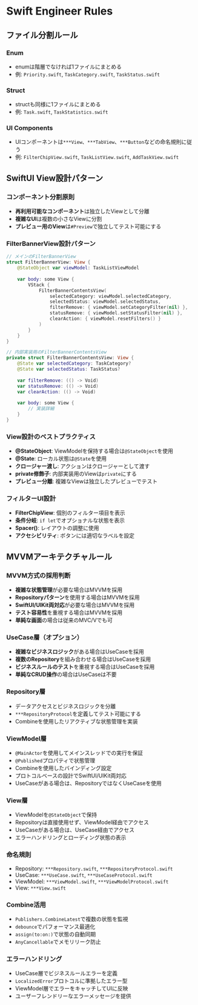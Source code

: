 # Swift Engineer Rules

## ファイル分割ルール

### Enum
- enumは階層でなければ1ファイルにまとめる
- 例: `Priority.swift`, `TaskCategory.swift`, `TaskStatus.swift`

### Struct
- structも同様に1ファイルにまとめる
- 例: `Task.swift`, `TaskStatistics.swift`

### UI Components
- UIコンポーネントは`***View`、`***TabView`、`***Button`などの命名規則に従う
- 例: `FilterChipView.swift`, `TaskListView.swift`, `AddTaskView.swift`

## SwiftUI View設計パターン

### コンポーネント分割原則
- **再利用可能なコンポーネント**は独立したViewとして分離
- **複雑なUI**は複数の小さなViewに分割
- **プレビュー用のView**は`#Preview`で独立してテスト可能にする

### FilterBannerView設計パターン
```swift
// メインのFilterBannerView
struct FilterBannerView: View {
    @StateObject var viewModel: TaskListViewModel
    
    var body: some View {
        VStack {
            FilterBannerContentsView(
                selectedCategory: viewModel.selectedCategory,
                selectedStatus: viewModel.selectedStatus,
                filterRemove: { viewModel.setCategoryFilter(nil) },
                statusRemove: { viewModel.setStatusFilter(nil) },
                clearAction: { viewModel.resetFilters() }
            )
        }
    }
}

// 内部実装用のFilterBannerContentsView
private struct FilterBannerContentsView: View {
    @State var selectedCategory: TaskCategory?
    @State var selectedStatus: TaskStatus?
    
    var filterRemove: (() -> Void)
    var statusRemove: (() -> Void)
    var clearAction: (() -> Void)
    
    var body: some View {
        // 実装詳細
    }
}
```

### View設計のベストプラクティス
- **@StateObject**: ViewModelを保持する場合は`@StateObject`を使用
- **@State**: ローカル状態は`@State`を使用
- **クロージャー渡し**: アクションはクロージャーとして渡す
- **private修飾子**: 内部実装用のViewは`private`にする
- **プレビュー分離**: 複雑なViewは独立したプレビューでテスト

### フィルターUI設計
- **FilterChipView**: 個別のフィルター項目を表示
- **条件分岐**: `if let`でオプショナルな状態を表示
- **Spacer()**: レイアウトの調整に使用
- **アクセシビリティ**: ボタンには適切なラベルを設定

## MVVMアーキテクチャルール

### MVVM方式の採用判断
- **複雑な状態管理**が必要な場合はMVVMを採用
- **Repositoryパターン**を使用する場合はMVVMを採用
- **SwiftUI/UIKit両対応**が必要な場合はMVVMを採用
- **テスト容易性**を重視する場合はMVVMを採用
- **単純な画面**の場合は従来のMVC/Vでも可

### UseCase層（オプション）
- **複雑なビジネスロジック**がある場合はUseCaseを採用
- **複数のRepository**を組み合わせる場合はUseCaseを採用
- **ビジネスルールのテスト**を重視する場合はUseCaseを採用
- **単純なCRUD操作**の場合はUseCaseは不要

### Repository層
- データアクセスとビジネスロジックを分離
- `***RepositoryProtocol`を定義してテスト可能にする
- Combineを使用したリアクティブな状態管理を実装

### ViewModel層
- `@MainActor`を使用してメインスレッドでの実行を保証
- `@Published`プロパティで状態管理
- Combineを使用したバインディング設定
- プロトコルベースの設計でSwiftUI/UIKit両対応
- UseCaseがある場合は、RepositoryではなくUseCaseを使用

### View層
- ViewModelを`@StateObject`で保持
- Repositoryは直接使用せず、ViewModel経由でアクセス
- UseCaseがある場合は、UseCase経由でアクセス
- エラーハンドリングとローディング状態の表示

### 命名規則
- Repository: `***Repository.swift`, `***RepositoryProtocol.swift`
- UseCase: `***UseCase.swift`, `***UseCaseProtocol.swift`
- ViewModel: `***ViewModel.swift`, `***ViewModelProtocol.swift`
- View: `***View.swift`

### Combine活用
- `Publishers.CombineLatest`で複数の状態を監視
- `debounce`でパフォーマンス最適化
- `assign(to:on:)`で状態の自動同期
- `AnyCancellable`でメモリリーク防止

### エラーハンドリング
- UseCase層でビジネスルールエラーを定義
- `LocalizedError`プロトコルに準拠したエラー型
- ViewModel層でエラーをキャッチしてUIに反映
- ユーザーフレンドリーなエラーメッセージを提供
